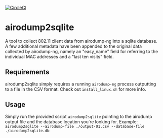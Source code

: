 [![CircleCI](https://circleci.com/gh/rjulian/airodump2sqlite/tree/master.svg?style=svg)](https://circleci.com/gh/rjulian/airodump2sqlite/tree/master)
# airodump2sqlite
A tool to collect 802.11 client data from airodump-ng into a sqlite database. A few additional metadata have been appended to the original data collected by airodump-ng, namely an "easy_name" field for referring to the individual MAC addresses and a "last ten visits" field.

## Requirements
airodump2sqlite simply requires a running `airodump-ng` process outputting to a file in the CSV format. Check out `install_linux.sh` for more info. 

## Usage
Simply run the provided script `airodump2sqlite` pointing to the airodump output file and the database location you're looking for. Example: `airodump2sqlite --airodump-file ./output-01.csv --database-file ./airodump2sqlite.db`
